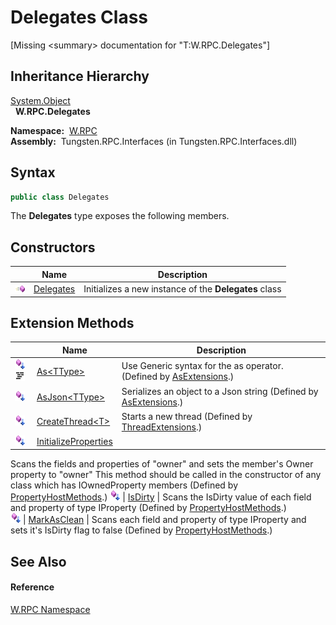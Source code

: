 Delegates Class
===============
  
[Missing &lt;summary> documentation for "T:W.RPC.Delegates"]



Inheritance Hierarchy
---------------------
[System.Object][1]  
  **W.RPC.Delegates**  

  **Namespace:**  [W.RPC][2]  
  **Assembly:**  Tungsten.RPC.Interfaces (in Tungsten.RPC.Interfaces.dll)

Syntax
------

```csharp
public class Delegates
```

The **Delegates** type exposes the following members.


Constructors
------------

                 | Name           | Description                                           
---------------- | -------------- | ----------------------------------------------------- 
![Public method] | [Delegates][3] | Initializes a new instance of the **Delegates** class 


Extension Methods
-----------------

                                          | Name                      | Description                                                                                                                                                                                                                      
----------------------------------------- | ------------------------- | -------------------------------------------------------------------------------------------------------------------------------------------------------------------------------------------------------------------------------- 
![Public Extension Method]![Code example] | [As&lt;TType>][4]         | Use Generic syntax for the as operator. (Defined by [AsExtensions][5].)                                                                                                                                                          
![Public Extension Method]                | [AsJson&lt;TType>][6]     | Serializes an object to a Json string (Defined by [AsExtensions][5].)                                                                                                                                                            
![Public Extension Method]                | [CreateThread&lt;T>][7]   | Starts a new thread (Defined by [ThreadExtensions][8].)                                                                                                                                                                          
![Public Extension Method]                | [InitializeProperties][9] | 
Scans the fields and properties of "owner" and sets the member's Owner property to "owner" This method should be called in the constructor of any class which has IOwnedProperty members
 (Defined by [PropertyHostMethods][10].) 
![Public Extension Method]                | [IsDirty][11]             | 
Scans the IsDirty value of each field and property of type IProperty
 (Defined by [PropertyHostMethods][10].)                                                                                                                 
![Public Extension Method]                | [MarkAsClean][12]         | 
Scans each field and property of type IProperty and sets it's IsDirty flag to false
 (Defined by [PropertyHostMethods][10].)                                                                                                  


See Also
--------

#### Reference
[W.RPC Namespace][2]  

[1]: http://msdn.microsoft.com/en-us/library/e5kfa45b
[2]: ../README.md
[3]: _ctor.md
[4]: ../../W/AsExtensions/As__1.md
[5]: ../../W/AsExtensions/README.md
[6]: ../../W/AsExtensions/AsJson__1.md
[7]: ../../W.Threading/ThreadExtensions/CreateThread__1.md
[8]: ../../W.Threading/ThreadExtensions/README.md
[9]: ../../W/PropertyHostMethods/InitializeProperties.md
[10]: ../../W/PropertyHostMethods/README.md
[11]: ../../W/PropertyHostMethods/IsDirty.md
[12]: ../../W/PropertyHostMethods/MarkAsClean.md
[13]: ../../_icons/Help.png
[Public method]: ../../_icons/pubmethod.gif "Public method"
[Public Extension Method]: ../../_icons/pubextension.gif "Public Extension Method"
[Code example]: ../../_icons/CodeExample.png "Code example"